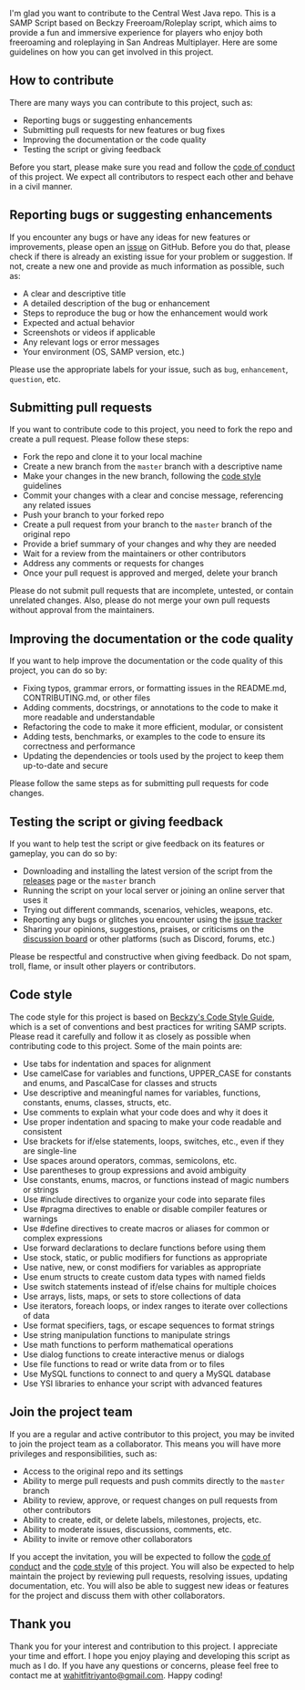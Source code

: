 I'm glad you want to contribute to the Central West Java repo. This is a SAMP Script based on Beckzy Freeroam/Roleplay script, which aims to provide a fun and immersive experience for players who enjoy both freeroaming and roleplaying in San Andreas Multiplayer. Here are some guidelines on how you can get involved in this project.

## How to contribute

There are many ways you can contribute to this project, such as:

- Reporting bugs or suggesting enhancements
- Submitting pull requests for new features or bug fixes
- Improving the documentation or the code quality
- Testing the script or giving feedback

Before you start, please make sure you read and follow the [code of conduct](^1^) of this project. We expect all contributors to respect each other and behave in a civil manner.

## Reporting bugs or suggesting enhancements

If you encounter any bugs or have any ideas for new features or improvements, please open an [issue](^2^) on GitHub. Before you do that, please check if there is already an existing issue for your problem or suggestion. If not, create a new one and provide as much information as possible, such as:

- A clear and descriptive title
- A detailed description of the bug or enhancement
- Steps to reproduce the bug or how the enhancement would work
- Expected and actual behavior
- Screenshots or videos if applicable
- Any relevant logs or error messages
- Your environment (OS, SAMP version, etc.)

Please use the appropriate labels for your issue, such as `bug`, `enhancement`, `question`, etc.

## Submitting pull requests

If you want to contribute code to this project, you need to fork the repo and create a pull request. Please follow these steps:

- Fork the repo and clone it to your local machine
- Create a new branch from the `master` branch with a descriptive name
- Make your changes in the new branch, following the [code style](#code-style) guidelines
- Commit your changes with a clear and concise message, referencing any related issues
- Push your branch to your forked repo
- Create a pull request from your branch to the `master` branch of the original repo
- Provide a brief summary of your changes and why they are needed
- Wait for a review from the maintainers or other contributors
- Address any comments or requests for changes
- Once your pull request is approved and merged, delete your branch

Please do not submit pull requests that are incomplete, untested, or contain unrelated changes. Also, please do not merge your own pull requests without approval from the maintainers.

## Improving the documentation or the code quality

If you want to help improve the documentation or the code quality of this project, you can do so by:

- Fixing typos, grammar errors, or formatting issues in the README.md, CONTRIBUTING.md, or other files
- Adding comments, docstrings, or annotations to the code to make it more readable and understandable
- Refactoring the code to make it more efficient, modular, or consistent
- Adding tests, benchmarks, or examples to the code to ensure its correctness and performance
- Updating the dependencies or tools used by the project to keep them up-to-date and secure

Please follow the same steps as for submitting pull requests for code changes.

## Testing the script or giving feedback

If you want to help test the script or give feedback on its features or gameplay, you can do so by:

- Downloading and installing the latest version of the script from the [releases](^3^) page or the `master` branch
- Running the script on your local server or joining an online server that uses it
- Trying out different commands, scenarios, vehicles, weapons, etc.
- Reporting any bugs or glitches you encounter using the [issue tracker](^2^)
- Sharing your opinions, suggestions, praises, or criticisms on the [discussion board](^4^) or other platforms (such as Discord, forums, etc.)

Please be respectful and constructive when giving feedback. Do not spam, troll, flame, or insult other players or contributors.

## Code style

The code style for this project is based on [Beckzy's Code Style Guide](^5^), which is a set of conventions and best practices for writing SAMP scripts. Please read it carefully and follow it as closely as possible when contributing code to this project. Some of the main points are:

- Use tabs for indentation and spaces for alignment
- Use camelCase for variables and functions, UPPER_CASE for constants and enums, and PascalCase for classes and structs
- Use descriptive and meaningful names for variables, functions, constants, enums, classes, structs, etc.
- Use comments to explain what your code does and why it does it
- Use proper indentation and spacing to make your code readable and consistent
- Use brackets for if/else statements, loops, switches, etc., even if they are single-line
- Use spaces around operators, commas, semicolons, etc.
- Use parentheses to group expressions and avoid ambiguity
- Use constants, enums, macros, or functions instead of magic numbers or strings
- Use #include directives to organize your code into separate files
- Use #pragma directives to enable or disable compiler features or warnings
- Use #define directives to create macros or aliases for common or complex expressions
- Use forward declarations to declare functions before using them
- Use stock, static, or public modifiers for functions as appropriate
- Use native, new, or const modifiers for variables as appropriate
- Use enum structs to create custom data types with named fields
- Use switch statements instead of if/else chains for multiple choices
- Use arrays, lists, maps, or sets to store collections of data
- Use iterators, foreach loops, or index ranges to iterate over collections of data
- Use format specifiers, tags, or escape sequences to format strings
- Use string manipulation functions to manipulate strings
- Use math functions to perform mathematical operations
- Use dialog functions to create interactive menus or dialogs
- Use file functions to read or write data from or to files
- Use MySQL functions to connect to and query a MySQL database
- Use YSI libraries to enhance your script with advanced features

## Join the project team

If you are a regular and active contributor to this project, you may be invited to join the project team as a collaborator. This means you will have more privileges and responsibilities, such as:

- Access to the original repo and its settings
- Ability to merge pull requests and push commits directly to the `master` branch
- Ability to review, approve, or request changes on pull requests from other contributors
- Ability to create, edit, or delete labels, milestones, projects, etc.
- Ability to moderate issues, discussions, comments, etc.
- Ability to invite or remove other collaborators

If you accept the invitation, you will be expected to follow the [code of conduct](^1^) and the [code style](#code-style) of this project. You will also be expected to help maintain the project by reviewing pull requests, resolving issues, updating documentation, etc. You will also be able to suggest new ideas or features for the project and discuss them with other collaborators.

## Thank you

Thank you for your interest and contribution to this project. I appreciate your time and effort. I hope you enjoy playing and developing this script as much as I do. If you have any questions or concerns, please feel free to contact me at wahitfitriyanto@gmail.com. Happy coding!